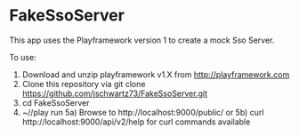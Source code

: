 FakeSsoServer
=============

This app uses the Playframework version 1 to create a mock Sso Server.

To use:

1) Download and unzip playframework v1.X from http://playframework.com
2) Clone this repository via git clone https://github.com/jschwartz73/FakeSsoServer.git
3) cd FakeSsoServer
4) ~/<play-framework-directory>/play run
5a) Browse to http://localhost:9000/public/
or
5b) curl http://localhost:9000/api/v2/help for curl commands available
